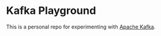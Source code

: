 # Kafka Playground

This is a personal repo for experimenting with [Apache Kafka](http://kafka.apache.org/).
